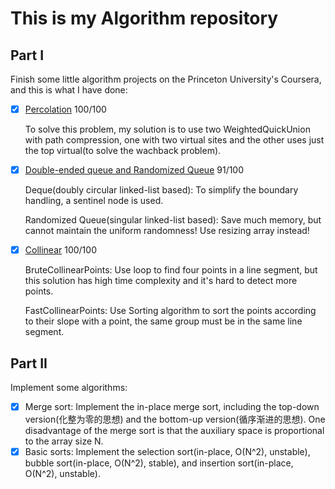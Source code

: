 # This is my Algorithm repository

## Part I

Finish some little algorithm projects on the Princeton University's Coursera, and this is what I have done:

- [x] [Percolation](https://coursera.cs.princeton.edu/algs4/assignments/percolation/specification.php)  100/100

  To solve this problem, my solution is to use two WeightedQuickUnion with path compression, one with two virtual sites and the other uses just the top virtual(to solve the wachback problem).

- [x] [Double-ended queue and Randomized Queue](https://coursera.cs.princeton.edu/algs4/assignments/queues/specification.php)  91/100

  Deque(doubly circular linked-list based): To simplify the boundary handling, a  sentinel node is used.

  Randomized Queue(singular linked-list based): Save much memory, but cannot maintain the uniform randomness! Use resizing array instead!

- [x] [Collinear](https://coursera.cs.princeton.edu/algs4/assignments/collinear/specification.php)  100/100

  BruteCollinearPoints: Use loop to find four points in a line segment, but this solution has high time complexity and it's hard to detect more points.

  FastCollinearPoints: Use Sorting algorithm to sort the points according to their slope with a point,  the same group must be in the same line segment.

  

## Part II

Implement some algorithms:

- [x] Merge sort: Implement the in-place merge sort, including the top-down version(化整为零的思想) and the bottom-up version(循序渐进的思想). One disadvantage of the merge sort is that the auxiliary space is proportional to the array size N.
- [x] Basic sorts: Implement the selection sort(in-place, O(N^2), unstable), bubble sort(in-place, O(N^2), stable), and insertion sort(in-place, O(N^2), unstable). 

​       
